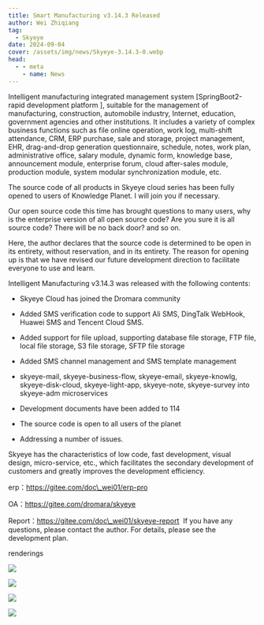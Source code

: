 ```yaml
---
title: Smart Manufacturing v3.14.3 Released
author: Wei Zhiqiang
tag:
  - Skyeye
date: 2024-09-04
cover: /assets/img/news/Skyeye-3.14.3-0.webp
head:
  - - meta
    - name: News
---
```


Intelligent manufacturing integrated management system \[SpringBoot2-rapid development platform \], suitable for the management of manufacturing, construction, automobile industry, Internet, education, government agencies and other institutions. It includes a variety of complex business functions such as file online operation, work log, multi-shift attendance, CRM, ERP purchase, sale and storage, project management, EHR, drag-and-drop generation questionnaire, schedule, notes, work plan, administrative office, salary module, dynamic form, knowledge base, announcement module, enterprise forum, cloud after-sales module, production module, system modular synchronization module, etc.

The source code of all products in Skyeye cloud series has been fully opened to users of Knowledge Planet. I will join you if necessary.

Our open source code this time has brought questions to many users, why is the enterprise version of all open source code? Are you sure it is all source code? There will be no back door? and so on.

Here, the author declares that the source code is determined to be open in its entirety, without reservation, and in its entirety. The reason for opening up is that we have revised our future development direction to facilitate everyone to use and learn.

Intelligent Manufacturing v3.14.3 was released with the following contents:

* Skyeye Cloud has joined the Dromara community

* Added SMS verification code to support Ali SMS, DingTalk WebHook, Huawei SMS and Tencent Cloud SMS.

* Added support for file upload, supporting database file storage, FTP file, local file storage, S3 file storage, SFTP file storage

* Added SMS channel management and SMS template management

* skyeye-mail, skyeye-business-flow, skyeye-email, skyeye-knowlg, skyeye-disk-cloud, skyeye-light-app, skyeye-note, skyeye-survey into skyeye-adm microservices

* Development documents have been added to 114

* The source code is open to all users of the planet

* Addressing a number of issues.
  

Skyeye has the characteristics of low code, fast development, visual design, micro-service, etc., which facilitates the secondary development of customers and greatly improves the development efficiency.

erp：https://gitee.com/doc\_wei01/erp-pro

OA：https://gitee.com/dromara/skyeye

Report：https://gitee.com/doc\_wei01/skyeye-report  If you have any questions, please contact the author. For details, please see the development plan.

renderings

  

![](/assets/img/news/Skyeye-3.14.3-0.webp)



![](/assets/img/news/Skyeye-3.14.3-1.webp)


![](/assets/img/news/Skyeye-3.14.3-2.webp)


![](/assets/img/news/Skyeye-3.14.3-3.webp)
